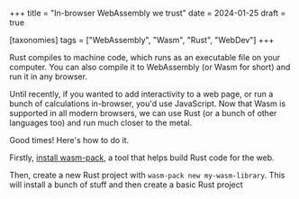 +++
title = "In-browser WebAssembly we trust"
date = 2024-01-25
draft = true

[taxonomies]
tags = ["WebAssembly", "Wasm", "Rust", "WebDev"]
+++

Rust compiles to machine code, which runs as an executable file on your computer. You can also compile it to WebAssembly (or Wasm for short) and run it in any browser.

Until recently, if you wanted to add interactivity to a web page, or run a bunch of calculations in-browser, you'd use JavaScript. Now that Wasm is supported in all modern browsers, we can use Rust (or a bunch of other languages too) and run much closer to the metal.

Good times! Here's how to do it.

Firstly, [install wasm-pack](https://rustwasm.github.io/wasm-pack/installer/), a tool that helps build Rust code for the web.

Then, create a new Rust project with `wasm-pack new my-wasm-library`. This will install a bunch of stuff and then create a basic Rust project 


